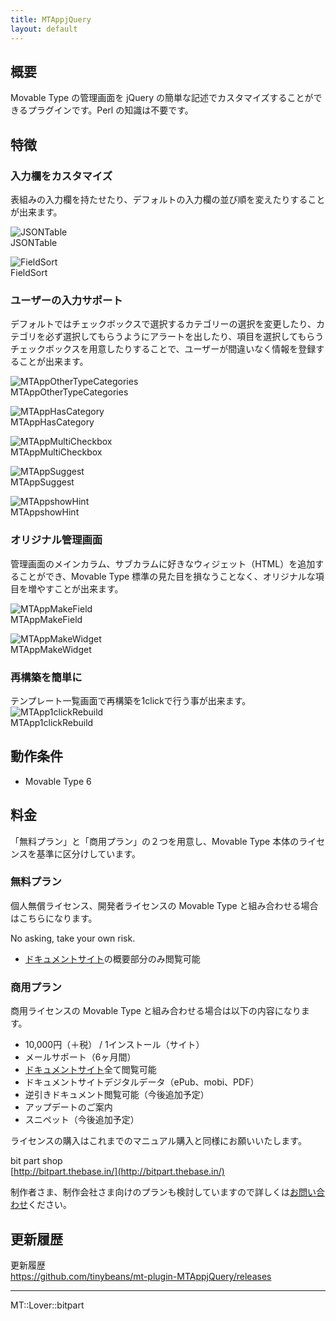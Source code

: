 ```yaml
---
title: MTAppjQuery
layout: default
---
```


## 概要

Movable Type の管理画面を jQuery の簡単な記述でカスタマイズすることができるプラグインです。Perl の知識は不要です。

## 特徴

### 入力欄をカスタマイズ

表組みの入力欄を持たせたり、デフォルトの入力欄の並び順を変えたりすることが出来ます。

![JSONTable](https://document.bit-part.net/mtappjquery/assets/images/2014109-115459.png)  
JSONTable

![FieldSort](https://document.bit-part.net/mtappjquery/assets/images/MTAppFieldSort-01-thumb-x.png)  
FieldSort

### ユーザーの入力サポート

デフォルトではチェックボックスで選択するカテゴリーの選択を変更したり、カテゴリを必ず選択してもらうようにアラートを出したり、項目を選択してもらうチェックボックスを用意したりすることで、ユーザーが間違いなく情報を登録することが出来ます。

![MTAppOtherTypeCategories](https://document.bit-part.net/mtappjquery/assets/images/MTAppOtherTypeCategories-select.png)  
MTAppOtherTypeCategories

![MTAppHasCategory](https://document.bit-part.net/mtappjquery/assets/images/MTAppHasCategory01.png)  
MTAppHasCategory

![MTAppMultiCheckbox](https://document.bit-part.net/mtappjquery/assets/images/MTAppMultiCheckbox01.png)  
MTAppMultiCheckbox

![MTAppSuggest](https://document.bit-part.net/mtappjquery/assets/images/MTAppSuggest-01.png)  
MTAppSuggest

![MTAppshowHint](https://document.bit-part.net/mtappjquery/assets/images/MTAppshowHint-01.png)  
MTAppshowHint

### オリジナル管理画面

管理画面のメインカラム、サブカラムに好きなウィジェット（HTML）を追加することができ、Movable Type 標準の見た目を損なうことなく、オリジナルな項目を増やすことが出来ます。

![MTAppMakeField](https://document.bit-part.net/mtappjquery/assets/images/MTAppMakeField01.png)  
MTAppMakeField

![MTAppMakeWidget](https://document.bit-part.net/mtappjquery/assets/images/MTAppMakeWidget01.png)  
MTAppMakeWidget

### 再構築を簡単に

テンプレート一覧画面で再構築を1clickで行う事が出来ます。
![MTApp1clickRebuild](https://document.bit-part.net/mtappjquery/assets/images/MTApp1clickRebuild.png)  
MTApp1clickRebuild


## 動作条件

* Movable Type 6

## 料金

「無料プラン」と「商用プラン」の２つを用意し、Movable Type 本体のライセンスを基準に区分けしています。

### 無料プラン

個人無償ライセンス、開発者ライセンスの Movable Type と組み合わせる場合はこちらになります。

No asking, take your own risk.  

* [ドキュメントサイト](https://document.bit-part.net/)の概要部分のみ閲覧可能

### 商用プラン

商用ライセンスの Movable Type と組み合わせる場合は以下の内容になります。

* 10,000円（＋税） / 1インストール（サイト）
* メールサポート（6ヶ月間）
* [ドキュメントサイト](https://document.bit-part.net/)全て閲覧可能
* ドキュメントサイトデジタルデータ（ePub、mobi、PDF）
* 逆引きドキュメント閲覧可能（今後追加予定）
* アップデートのご案内
* スニペット（今後追加予定）

ライセンスの購入はこれまでのマニュアル購入と同様にお願いいたします。

bit part shop  
[http://bitpart.thebase.in/](http://bitpart.thebase.in/)

制作者さま、制作会社さま向けのプランも検討していますので詳しくは[お問い合わせ](http://bit-part.net/contact/)ください。

## 更新履歴

更新履歴  
<https://github.com/tinybeans/mt-plugin-MTAppjQuery/releases>


---

MT::Lover::bitpart